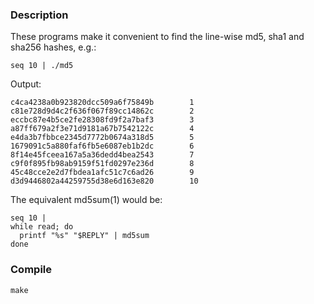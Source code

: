 ### Description ###

These programs make it convenient to find the line-wise md5, sha1 and sha256 hashes, e.g.:
```
seq 10 | ./md5
```

Output:

```none
c4ca4238a0b923820dcc509a6f75849b        1
c81e728d9d4c2f636f067f89cc14862c        2
eccbc87e4b5ce2fe28308fd9f2a7baf3        3
a87ff679a2f3e71d9181a67b7542122c        4
e4da3b7fbbce2345d7772b0674a318d5        5
1679091c5a880faf6fb5e6087eb1b2dc        6
8f14e45fceea167a5a36dedd4bea2543        7
c9f0f895fb98ab9159f51fd0297e236d        8
45c48cce2e2d7fbdea1afc51c7c6ad26        9
d3d9446802a44259755d38e6d163e820        10
```

The equivalent md5sum(1) would be:
```
seq 10 | 
while read; do 
  printf "%s" "$REPLY" | md5sum 
done
```


### Compile ###

```
make
```
